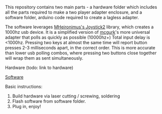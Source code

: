 This repository contains two main parts - a hardware folder which includes all the parts required to
make a two player adapter enclosure, and a software folder, arduino code required to create
a lagless adapter.

The software leverages [MHeironimus's Joystick2](https://github.com/MHeironimus/ArduinoJoystickLibrary/tree/version-1.0/Joystick2) library, which creates a 1000hz usb device.
It is a simplified version of [mcgurk](https://github.com/mcgurk/Arduino-USB-HID-RetroJoystickAdapter)'s more universal adapter that polls as quickly as possible (10000hz+)
Total input delay is <1000hz. Pressing two keys at almost the same time will report button presses
2-3 milliseconds apart, in the correct order. This is more accurate than lower usb polling combos,
where pressing two buttons close together will wrap them as sent simultaneously.

Hardware (todo: link to hardware)

[Software](https://github.com/alex-ong/LaglessNESUSB/tree/master/Software)

Basic instructions:
 1. Build hardware via laser cutting / screwing, soldering
 2. Flash software from software folder.
 3. Plug in, enjoy!
